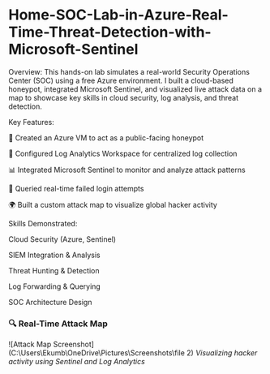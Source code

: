 # Home-SOC-Lab-in-Azure-Real-Time-Threat-Detection-with-Microsoft-Sentinel

Overview:
This hands-on lab simulates a real-world Security Operations Center (SOC) using a free Azure environment. I built a cloud-based honeypot, integrated Microsoft Sentinel, and visualized live attack data on a map to showcase key skills in cloud security, log analysis, and threat detection.

Key Features:

🚀 Created an Azure VM to act as a public-facing honeypot

🔗 Configured Log Analytics Workspace for centralized log collection

📊 Integrated Microsoft Sentinel to monitor and analyze attack patterns

🧠 Queried real-time failed login attempts

🌍 Built a custom attack map to visualize global hacker activity

Skills Demonstrated:

Cloud Security (Azure, Sentinel)

SIEM Integration & Analysis

Threat Hunting & Detection

Log Forwarding & Querying

SOC Architecture Design

### 🔍 Real-Time Attack Map
![Attack Map Screenshot](C:\Users\Ekumb\OneDrive\Pictures\Screenshots\file 2)
_Visualizing hacker activity using Sentinel and Log Analytics_
